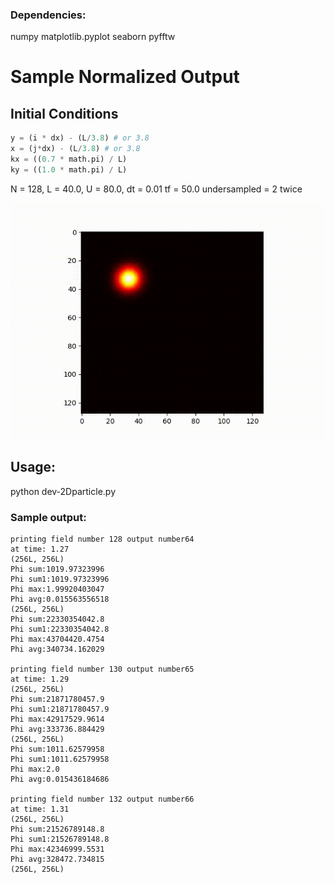 ### Dependencies:
  
numpy 
matplotlib.pyplot
seaborn
pyfftw

# Sample Normalized Output
## Initial Conditions
```python
y = (i * dx) - (L/3.8) # or 3.8
x = (j*dx) - (L/3.8) # or 3.8
kx = ((0.7 * math.pi) / L)
ky = ((1.0 * math.pi) / L)
```
N = 128, L = 40.0, U = 80.0, dt = 0.01 tf = 50.0 undersampled = 2 twice
<p align="center">
<img src="https://github.com/mauckc/2D-Quantum-Free-Particle/blob/master/media/sample.gif"/>
</p>

## Usage:
  
  python dev-2Dparticle.py

### Sample output:
  
```
printing field number 128 output number64
at time: 1.27
(256L, 256L)
Phi sum:1019.97323996
Phi sum1:1019.97323996
Phi max:1.99920403047
Phi avg:0.015563556518
(256L, 256L)
Phi sum:22330354042.8
Phi sum1:22330354042.8
Phi max:43704420.4754
Phi avg:340734.162029

printing field number 130 output number65
at time: 1.29
(256L, 256L)
Phi sum:21871780457.9
Phi sum1:21871780457.9
Phi max:42917529.9614
Phi avg:333736.884429
(256L, 256L)
Phi sum:1011.62579958
Phi sum1:1011.62579958
Phi max:2.0
Phi avg:0.015436184686

printing field number 132 output number66
at time: 1.31
(256L, 256L)
Phi sum:21526789148.8
Phi sum1:21526789148.8
Phi max:42346999.5531
Phi avg:328472.734815
(256L, 256L)
```

